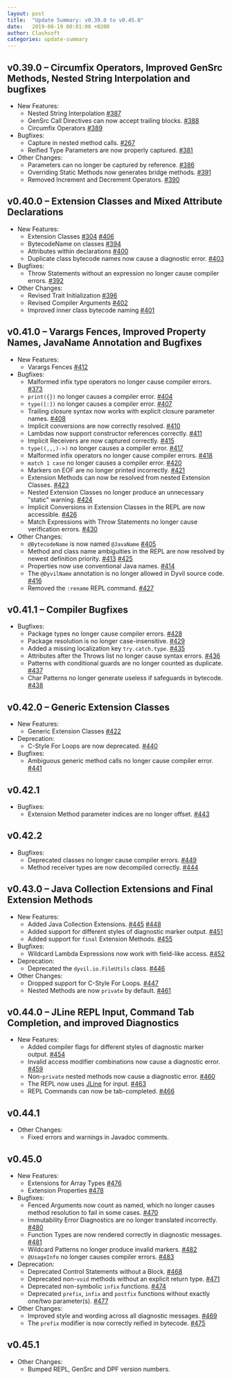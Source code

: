 ```yaml
---
layout: post
title:  "Update Summary: v0.39.0 to v0.45.0"
date:   2019-08-19 00:01:00 +0200
author: Clashsoft
categories: update-summary
---
```


## v0.39.0 – Circumfix Operators, Improved GenSrc Methods, Nested String Interpolation and bugfixes

- New Features:
    - Nested String Interpolation [#387](https://github.com/Dyvil/Dyvil/issues/387)
    - GenSrc Call Directives can now accept trailing blocks. [#388](https://github.com/Dyvil/Dyvil/issues/388)
    - Circumfix Operators [#389](https://github.com/Dyvil/Dyvil/issues/389)
- Bugfixes:
    - Capture in nested method calls. [#267](https://github.com/Dyvil/Dyvil/issues/267)
    - Reified Type Parameters are now properly captured. [#381](https://github.com/Dyvil/Dyvil/issues/381)
- Other Changes:
    - Parameters can no longer be captured by reference. [#386](https://github.com/Dyvil/Dyvil/issues/386)
    - Overriding Static Methods now generates bridge methods. [#391](https://github.com/Dyvil/Dyvil/issues/391)
    - Removed Increment and Decrement Operators. [#390](https://github.com/Dyvil/Dyvil/issues/390)

## v0.40.0 – Extension Classes and Mixed Attribute Declarations

- New Features:
    - Extension Classes [#304](https://github.com/Dyvil/Dyvil/issues/304) [#406](https://github.com/Dyvil/Dyvil/issues/406)
    - BytecodeName on classes [#394](https://github.com/Dyvil/Dyvil/issues/394)
    - Attributes within declarations [#400](https://github.com/Dyvil/Dyvil/issues/400)
    - Duplicate class bytecode names now cause a diagnostic error. [#403](https://github.com/Dyvil/Dyvil/issues/403)
- Bugfixes:
    - Throw Statements without an expression no longer cause compiler errors. [#392](https://github.com/Dyvil/Dyvil/issues/392)
- Other Changes:
    - Revised Trait Initialization [#396](https://github.com/Dyvil/Dyvil/issues/396)
    - Revised Compiler Arguments [#402](https://github.com/Dyvil/Dyvil/issues/402)
    - Improved inner class bytecode naming [#401](https://github.com/Dyvil/Dyvil/issues/401)

## v0.41.0 – Varargs Fences, Improved Property Names, JavaName Annotation and Bugfixes

- New Features:
    - Varargs Fences [#412](https://github.com/Dyvil/Dyvil/issues/412)
- Bugfixes:
    - Malformed infix type operators no longer cause compiler errors. [#373](https://github.com/Dyvil/Dyvil/issues/373)
    - `print({})` no longer causes a compiler error. [#404](https://github.com/Dyvil/Dyvil/issues/404)
    - `type([:])` no longer causes a compiler error. [#407](https://github.com/Dyvil/Dyvil/issues/407)
    - Trailing closure syntax now works with explicit closure parameter names. [#408](https://github.com/Dyvil/Dyvil/issues/408)
    - Implicit conversions are now correctly resolved. [#410](https://github.com/Dyvil/Dyvil/issues/410)
    - Lambdas now support constructor references correctly. [#411](https://github.com/Dyvil/Dyvil/issues/411)
    - Implicit Receivers are now captured correctly. [#415](https://github.com/Dyvil/Dyvil/issues/415)
    - `type((,,,)->)` no longer causes a compiler error. [#417](https://github.com/Dyvil/Dyvil/issues/417)
    - Malformed infix operators no longer cause compiler errors. [#418](https://github.com/Dyvil/Dyvil/issues/418)
    - `match 1 case` no longer causes a compiler error. [#420](https://github.com/Dyvil/Dyvil/issues/420)
    - Markers on EOF are no longer printed incorrectly. [#421](https://github.com/Dyvil/Dyvil/issues/421)
    - Extension Methods can now be resolved from nested Extension Classes. [#423](https://github.com/Dyvil/Dyvil/issues/423)
    - Nested Extension Classes no longer produce an unnecessary "static" warning. [#424](https://github.com/Dyvil/Dyvil/issues/424)
    - Implicit Conversions in Extension Classes in the REPL are now accessible. [#426](https://github.com/Dyvil/Dyvil/issues/426)
    - Match Expressions with Throw Statements no longer cause verification errors. [#430](https://github.com/Dyvil/Dyvil/issues/430)
- Other Changes:
    - `@BytecodeName` is now named `@JavaName` [#405](https://github.com/Dyvil/Dyvil/issues/405)
    - Method and class name ambiguities in the REPL are now resolved by newest definition priority. [#413](https://github.com/Dyvil/Dyvil/issues/413) [#425](https://github.com/Dyvil/Dyvil/issues/425)
    - Properties now use conventional Java names. [#414](https://github.com/Dyvil/Dyvil/issues/414)
    - The `@DyvilName` annotation is no longer allowed in Dyvil source code. [#416](https://github.com/Dyvil/Dyvil/issues/416)
    - Removed the `:rename` REPL command. [#427](https://github.com/Dyvil/Dyvil/issues/427)

## v0.41.1 – Compiler Bugfixes

- Bugfixes:
    - Package types no longer cause compiler errors. [#428](https://github.com/Dyvil/Dyvil/issues/428)
    - Package resolution is no longer case-insensitive. [#429](https://github.com/Dyvil/Dyvil/issues/429)
    - Added a missing localization key `try.catch.type`. [#435](https://github.com/Dyvil/Dyvil/issues/435)
    - Attributes after the Throws list no longer cause syntax errors. [#436](https://github.com/Dyvil/Dyvil/issues/436)
    - Patterns with conditional guards are no longer counted as duplicate. [#437](https://github.com/Dyvil/Dyvil/issues/437)
    - Char Patterns no longer generate useless if safeguards in bytecode. [#438](https://github.com/Dyvil/Dyvil/issues/438)

## v0.42.0 – Generic Extension Classes

- New Features:
    - Generic Extension Classes [#422](https://github.com/Dyvil/Dyvil/issues/422)
- Deprecation:
    - C-Style For Loops are now deprecated. [#440](https://github.com/Dyvil/Dyvil/issues/440)
- Bugfixes:
    - Ambiguous generic method calls no longer cause compiler error. [#441](https://github.com/Dyvil/Dyvil/issues/441)
    
## v0.42.1

- Bugfixes:
    - Extension Method parameter indices are no longer offset. [#443](https://github.com/Dyvil/Dyvil/issues/443)

## v0.42.2

- Bugfixes:
    - Deprecated classes no longer cause compiler errors. [#449](https://github.com/Dyvil/Dyvil/issues/449)
    - Method receiver types are now decompiled correctly. [#444](https://github.com/Dyvil/Dyvil/issues/444)

## v0.43.0 – Java Collection Extensions and Final Extension Methods

- New Features:
    - Added Java Collection Extensions. [#445](https://github.com/Dyvil/Dyvil/issues/445) [#448](https://github.com/Dyvil/Dyvil/issues/448)
    - Added support for different styles of diagnostic marker output. [#451](https://github.com/Dyvil/Dyvil/issues/451)
    - Added support for `final` Extension Methods. [#455](https://github.com/Dyvil/Dyvil/issues/455)
- Bugfixes:
    - Wildcard Lambda Expressions now work with field-like access. [#452](https://github.com/Dyvil/Dyvil/issues/452)
- Deprecation:
    - Deprecated the `dyvil.io.FileUtils` class. [#446](https://github.com/Dyvil/Dyvil/issues/446)
- Other Changes:
    - Dropped support for C-Style For Loops. [#447](https://github.com/Dyvil/Dyvil/issues/447)
    - Nested Methods are now `private` by default. [#461](https://github.com/Dyvil/Dyvil/issues/461)

## v0.44.0 – JLine REPL Input, Command Tab Completion, and improved Diagnostics

- New Features:
    - Added compiler flags for different styles of diagnostic marker output. [#454](https://github.com/Dyvil/Dyvil/issues/454)
    - Invalid access modifier combinations now cause a diagnostic error. [#459](https://github.com/Dyvil/Dyvil/issues/459)
    - Non-`private` nested methods now cause a diagnostic error. [#460](https://github.com/Dyvil/Dyvil/issues/460)
    - The REPL now uses [JLine](https://github.com/jline/jline3) for input. [#463](https://github.com/Dyvil/Dyvil/issues/463)
    - REPL Commands can now be tab-completed. [#466](https://github.com/Dyvil/Dyvil/issues/466)

## v0.44.1 

- Other Changes:
    - Fixed errors and warnings in Javadoc comments.
    
## v0.45.0

- New Features:
    - Extensions for Array Types [#476](https://github.com/Dyvil/Dyvil/issues/476)
    - Extension Properties [#478](https://github.com/Dyvil/Dyvil/issues/478)
- Bugfixes:
    - Fenced Arguments now count as named, which no longer causes method resolution to fail in some cases. [#470](https://github.com/Dyvil/Dyvil/issues/470)
    - Immutability Error Diagnostics are no longer translated incorrectly. [#480](https://github.com/Dyvil/Dyvil/issues/480)
    - Function Types are now rendered correctly in diagnostic messages. [#481](https://github.com/Dyvil/Dyvil/issues/481)
    - Wildcard Patterns no longer produce invalid markers. [#482](https://github.com/Dyvil/Dyvil/issues/482)
    - `@UsageInfo` no longer causes compiler errors. [#483](https://github.com/Dyvil/Dyvil/issues/483)
- Deprecation:
    - Deprecated Control Statements without a Block. [#468](https://github.com/Dyvil/Dyvil/issues/468)
    - Deprecated non-`void` methods without an explicit return type. [#471](https://github.com/Dyvil/Dyvil/issues/471)
    - Deprecated non-symbolic `infix` functions. [#474](https://github.com/Dyvil/Dyvil/issues/474)
    - Deprecated `prefix`, `infix` and `postfix` functions without exactly one/two parameter(s). [#477](https://github.com/Dyvil/Dyvil/issues/477)
- Other Changes:
    - Improved style and wording across all diagnostic messages. [#469](https://github.com/Dyvil/Dyvil/issues/469)
    - The `prefix` modifier is now correctly reified in bytecode. [#475](https://github.com/Dyvil/Dyvil/issues/475)

## v0.45.1

- Other Changes:
    - Bumped REPL, GenSrc and DPF version numbers.
